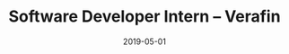 ---
title: Software Developer Intern – Verafin
eventType: job
date: 2019-05-01
thumbnail: verafin-thumb
image: verafin
blurb: I made multiple upgrades and bug fixes to the user interface that were requested by Verafin clients. I created a software plugin that identifies high risk customers across hundreds of institutions, based on transaction and biographical characteristics.
tags: [java, postgres, backbone]
---